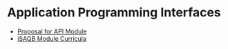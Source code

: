 # Application Programming Interfaces

- [Proposal for API Module](proposal.md)
- [iSAQB Module Curricula](modules/)
